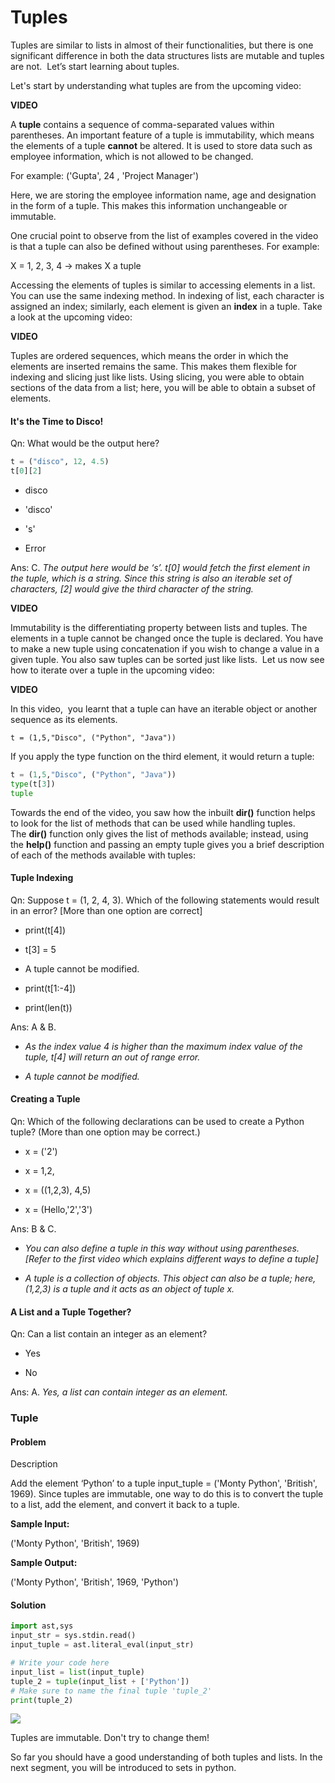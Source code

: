 # Tuples

Tuples are similar to lists in almost of their functionalities, but there is one significant difference in both the data structures lists are mutable and tuples are not.  Let’s start learning about tuples.

Let's start by understanding what tuples are from the upcoming video:

**VIDEO**

A **tuple** contains a sequence of comma-separated values within parentheses. An important feature of a tuple is immutability, which means the elements of a tuple **cannot** be altered. It is used to store data such as employee information, which is not allowed to be changed.

For example: ('Gupta', 24 , 'Project Manager')

Here, we are storing the employee information name, age and designation in the form of a tuple. This makes this information unchangeable or immutable.

One crucial point to observe from the list of examples covered in the video is that a tuple can also be defined without using parentheses. For example:

X = 1, 2, 3, 4 → makes X a tuple

Accessing the elements of tuples is similar to accessing elements in a list. You can use the same indexing method. In indexing of list, each character is assigned an index; similarly, each element is given an **index** in a tuple. Take a look at the upcoming video:

**VIDEO**

Tuples are ordered sequences, which means the order in which the elements are inserted remains the same. This makes them flexible for indexing and slicing just like lists. Using slicing, you were able to obtain sections of the data from a list; here, you will be able to obtain a subset of elements. 

#### It's the Time to Disco!

Qn: What would be the output here?

```python
t = ("disco", 12, 4.5)
t[0][2]
```

- disco

- 'disco'

- 's'

- Error

Ans: C. *The output here would be ‘s’. t[0] would fetch the first element in the tuple, which is a string. Since this string is also an iterable set of characters, [2] would give the third character of the string.*

**VIDEO**

Immutability is the differentiating property between lists and tuples. The elements in a tuple cannot be changed once the tuple is declared. You have to make a new tuple using concatenation if you wish to change a value in a given tuple. You also saw tuples can be sorted just like lists.  Let us now see how to iterate over a tuple in the upcoming video:

**VIDEO**

In this video,  you learnt that a tuple can have an iterable object or another sequence as its elements.

`t = (1,5,"Disco", ("Python", "Java"))`

If you apply the type function on the third element, it would return a tuple:

```python
t = (1,5,"Disco", ("Python", "Java"))
type(t[3])
tuple
```

Towards the end of the video, you saw how the inbuilt **dir()** function helps to look for the list of methods that can be used while handling tuples. The **dir()** function only gives the list of methods available; instead, using the **help()** function and passing an empty tuple gives you a brief description of each of the methods available with tuples:

#### 

#### Tuple Indexing

Qn: Suppose t = (1, 2, 4, 3). Which of the following statements would result in an error? [More than one option are correct]

- print(t[4])

- t[3] = 5

- A tuple cannot be modified.

- print(t[1:-4])

- print(len(t))

Ans: A & B.

- *As the index value 4 is higher than the maximum index value of the tuple, t[4] will return an out of range error.*

- *A tuple cannot be modified.*

#### 

#### Creating a Tuple

Qn: Which of the following declarations can be used to create a Python tuple? (More than one option may be correct.)

- x = ('2')

- x = 1,2,

- x = ((1,2,3), 4,5)

- x = (Hello,'2','3')

Ans: B & C.

- *You can also define a tuple in this way without using parentheses. [Refer to the first video which explains different ways to define a tuple]*

- *A tuple is a collection of objects. This object can also be a tuple; here, (1,2,3) is a tuple and it acts as an object of tuple x.*

#### 

#### A List and a Tuple Together?

Qn: Can a list contain an integer as an element?

- Yes

- No

Ans: A. *Yes, a list can contain integer as an element.*

### Tuple

#### Problem

Description

Add the element ‘Python’ to a tuple input_tuple = ('Monty Python', 'British', 1969). Since tuples are immutable, one way to do this is to convert the tuple to a list, add the element, and convert it back to a tuple.

**Sample Input:**

('Monty Python', 'British', 1969)

**Sample Output:**

﻿('Monty Python', 'British', 1969, 'Python')

#### Solution

```python
import ast,sys
input_str = sys.stdin.read()
input_tuple = ast.literal_eval(input_str)

# Write your code here
input_list = list(input_tuple)
tuple_2 = tuple(input_list + ['Python'])
# Make sure to name the final tuple 'tuple_2'
print(tuple_2)
```

![](https://i.ibb.co/CM8xyns/Tuples-Meme.png)

Tuples are immutable. Don't try to change them!

So far you should have a good understanding of both tuples and lists. In the next segment, you will be introduced to sets in python.
